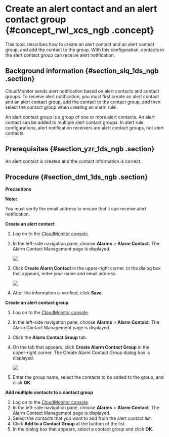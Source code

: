 # Create an alert contact and an alert contact group {#concept_rwl_xcs_ngb .concept}

This topic describes how to create an alert contact and an alert contact group, and add the contact to the group. With this configuration, contacts in the alert contact group can receive alert notification.

## Background information {#section_slq_1ds_ngb .section}

CloudMonitor sends alert notification based on alert contacts and contact groups. To receive alert notification, you must first create an alert contact and an alert contact group, add the contact to the contact group, and then select the contact group when creating an alarm rule.

An alert contact group is a group of one or more alert contacts. An alert contact can be added to multiple alert contact groups. In alert rule configurations, alert notification receivers are alert contact groups, not alert contacts.

## Prerequisites {#section_yzr_1ds_ngb .section}

An alert contact is created and the contact information is correct.

## Procedure {#section_dmt_1ds_ngb .section}

 **Precautions** 

**Note:** 

You must verify the email address to ensure that it can receive alert notification.

 **Create an alert contact** 

1.  Log on to the [CloudMonitor console](https://cms-intl.console.aliyun.com).
2.  In the left-side navigation pane, choose **Alarms** \> **Alarm Contact**. The Alarm Contact Management page is displayed.

    ![](http://static-aliyun-doc.oss-cn-hangzhou.aliyuncs.com/assets/img/116866/155660851737869_en-US.png)

3.  Click **Create Alarm Contact** in the upper-right corner. In the dialog box that appears, enter your name and email address.

    ![](http://static-aliyun-doc.oss-cn-hangzhou.aliyuncs.com/assets/img/116866/155660851737870_en-US.png)

4.  After the information is verified, click **Save**.

 **Create an alert contact group** 

1.  Log on to the [CloudMonitor console](https://cms-intl.console.aliyun.com).
2.  In the left-side navigation pane, choose **Alarms** \> **Alarm Contact**. The Alarm Contact Management page is displayed.
3.  Click the **Alarm Contact Group** tab.
4.  On the tab that appears, click **Create Alarm Contact Group** in the upper-right corner. The Create Alarm Contact Group dialog box is displayed.

    ![](http://static-aliyun-doc.oss-cn-hangzhou.aliyuncs.com/assets/img/116866/155660851737871_en-US.png)

5.  Enter the group name, select the contacts to be added to the group, and click **OK**.

 **Add multiple contacts to a contact group** 

1.  Log on to the [CloudMonitor console](https://cms-intl.console.aliyun.com).
2.  In the left-side navigation pane, choose **Alarms** \> **Alarm Contact**. The Alarm Contact Management page is displayed.
3.  Select the contacts that you want to add from the alert contact list.
4.  Click **Add to a Contact Group** at the bottom of the list.
5.  In the dialog box that appears, select a contact group and click **OK**.

